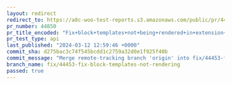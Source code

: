 ```yaml
---
layout: redirect
redirect_to: https://a8c-woo-test-reports.s3.amazonaws.com/public/pr/44850/api/index.html
pr_number: 44850
pr_title_encoded: "Fix+block+templates+not+being+rendered+in+extension+taxonomies"
pr_test_type: api
last_published: "2024-03-12 12:59:46 +0000"
commit_sha: d275bac3c74f545bcdd1c2759a32d0e1f925f40b
commit_message: "Merge remote-tracking branch 'origin' into fix/44453-fix-block-templa…"
branch_name: fix/44453-fix-block-templates-not-rendering
passed: true
---
```


